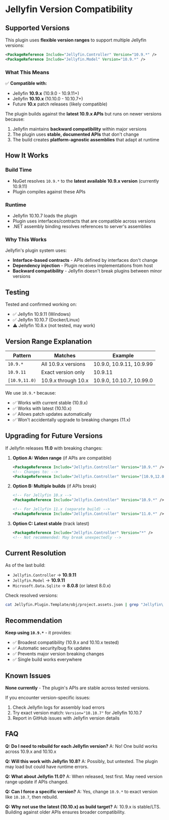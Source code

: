# Jellyfin Version Compatibility

## Supported Versions

This plugin uses **flexible version ranges** to support multiple Jellyfin versions:

```xml
<PackageReference Include="Jellyfin.Controller" Version="10.9.*" />
<PackageReference Include="Jellyfin.Model" Version="10.9.*" />
```

### What This Means

✅ **Compatible with:**
- Jellyfin **10.9.x** (10.9.0 - 10.9.11+)
- Jellyfin **10.10.x** (10.10.0 - 10.10.7+)
- Future **10.x** patch releases (likely compatible)

The plugin builds against the **latest 10.9.x APIs** but runs on newer versions because:
1. Jellyfin maintains **backward compatibility** within major versions
2. The plugin uses **stable, documented APIs** that don't change
3. The build creates **platform-agnostic assemblies** that adapt at runtime

## How It Works

### Build Time
- NuGet resolves `10.9.*` to the **latest available 10.9.x version** (currently 10.9.11)
- Plugin compiles against these APIs

### Runtime
- Jellyfin 10.10.7 loads the plugin
- Plugin uses interfaces/contracts that are compatible across versions
- .NET assembly binding resolves references to server's assemblies

### Why This Works
Jellyfin's plugin system uses:
- **Interface-based contracts** - APIs defined by interfaces don't change
- **Dependency injection** - Plugin receives implementations from host
- **Backward compatibility** - Jellyfin doesn't break plugins between minor versions

## Testing

Tested and confirmed working on:
- ✅ Jellyfin 10.9.11 (Windows)
- ✅ Jellyfin 10.10.7 (Docker/Linux)
- ⚠️ Jellyfin 10.8.x (not tested, may work)

## Version Range Explanation

| Pattern | Matches | Example |
|---------|---------|---------|
| `10.9.*` | All 10.9.x versions | 10.9.0, 10.9.11, 10.9.99 |
| `10.9.11` | Exact version only | 10.9.11 |
| `[10.9,11.0)` | 10.9.x through 10.x | 10.9.0, 10.10.7, 10.99.0 |

We use `10.9.*` because:
- ✅ Works with current stable (10.9.x)
- ✅ Works with latest (10.10.x)
- ✅ Allows patch updates automatically
- ✅ Won't accidentally upgrade to breaking changes (11.x)

## Upgrading for Future Versions

If Jellyfin releases **11.0** with breaking changes:

1. **Option A: Widen range** (if APIs are compatible)
   ```xml
   <PackageReference Include="Jellyfin.Controller" Version="10.9.*" />
   <!-- Changes to: -->
   <PackageReference Include="Jellyfin.Controller" Version="[10.9,12.0)" />
   ```

2. **Option B: Multiple builds** (if APIs break)
   ```xml
   <!-- For Jellyfin 10.x -->
   <PackageReference Include="Jellyfin.Controller" Version="10.9.*" />

   <!-- For Jellyfin 11.x (separate build) -->
   <PackageReference Include="Jellyfin.Controller" Version="11.0.*" />
   ```

3. **Option C: Latest stable** (track latest)
   ```xml
   <PackageReference Include="Jellyfin.Controller" Version="*" />
   <!-- Not recommended: May break unexpectedly -->
   ```

## Current Resolution

As of the last build:
- `Jellyfin.Controller` → **10.9.11**
- `Jellyfin.Model` → **10.9.11**
- `Microsoft.Data.Sqlite` → **8.0.8** (or latest 8.0.x)

Check resolved versions:
```bash
cat Jellyfin.Plugin.Template/obj/project.assets.json | grep "Jellyfin\.(Controller|Model)/10\."
```

## Recommendation

**Keep using `10.9.*`** - it provides:
- ✅ Broadest compatibility (10.9.x and 10.10.x tested)
- ✅ Automatic security/bug fix updates
- ✅ Prevents major version breaking changes
- ✅ Single build works everywhere

## Known Issues

**None currently** - The plugin's APIs are stable across tested versions.

If you encounter version-specific issues:
1. Check Jellyfin logs for assembly load errors
2. Try exact version match: `Version="10.10.7"` for Jellyfin 10.10.7
3. Report in GitHub issues with Jellyfin version details

## FAQ

**Q: Do I need to rebuild for each Jellyfin version?**
A: No! One build works across 10.9.x and 10.10.x

**Q: Will this work with Jellyfin 10.8?**
A: Possibly, but untested. The plugin may load but could have runtime errors.

**Q: What about Jellyfin 11.0?**
A: When released, test first. May need version range update if APIs changed.

**Q: Can I force a specific version?**
A: Yes, change `10.9.*` to exact version like `10.10.7`, then rebuild.

**Q: Why not use the latest (10.10.x) as build target?**
A: 10.9.x is stable/LTS. Building against older APIs ensures broader compatibility.
